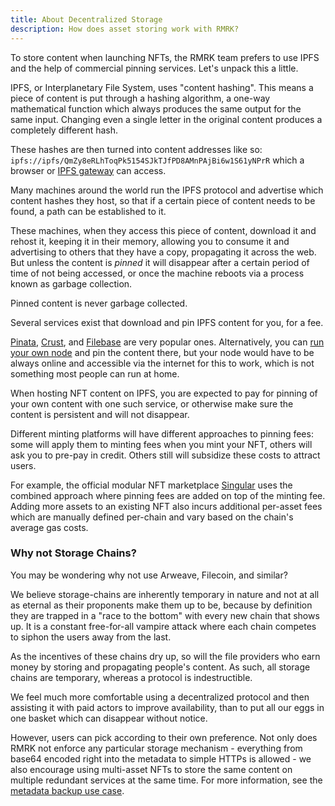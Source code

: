 ```yaml
---
title: About Decentralized Storage
description: How does asset storing work with RMRK?
---
```


To store content when launching NFTs, the RMRK team prefers to use IPFS and the
help of commercial pinning services. Let's unpack this a little.

IPFS, or Interplanetary File System, uses "content hashing". This means a piece
of content is put through a hashing algorithm, a one-way mathematical function
which always produces the same output for the same input. Changing even a single
letter in the original content produces a completely different hash.

These hashes are then turned into content addresses like so:
`ipfs://ipfs/QmZy8eRLhToqPk5154SJkTJfPD8AMnPAjBi6w1S61yNPrR` which a browser or
[IPFS gateway](https://docs.ipfs.io/concepts/ipfs-gateway/) can access.

Many machines around the world run the IPFS protocol and advertise which content
hashes they host, so that if a certain piece of content needs to be found, a
path can be established to it.

These machines, when they access this piece of content, download it and rehost
it, keeping it in their memory, allowing you to consume it and advertising to
others that they have a copy, propagating it across the web. But unless the
content is _pinned_ it will disappear after a certain period of time of not
being accessed, or once the machine reboots via a process known as garbage
collection.

Pinned content is never garbage collected.

Several services exist that download and pin IPFS content for you, for a fee.

[Pinata](https://pinata.cloud), [Crust](https://crust.network), and
[Filebase](https://filebase.com) are very popular ones. Alternatively, you can
[run your own
node](https://medium.com/ethereum-developers/how-to-host-your-ipfs-files-online-forever-f0c56b9b5398)
and pin the content there, but your node would have to be always online and
accessible via the internet for this to work, which is not something most people
can run at home.

When hosting NFT content on IPFS, you are expected to pay for pinning of your
own content with one such service, or otherwise make sure the content is
persistent and will not disappear.

Different minting platforms will have different approaches to pinning fees: some
will apply them to minting fees when you mint your NFT, others will ask you to
pre-pay in credit. Others still will subsidize these costs to attract users.

For example, the official modular NFT marketplace
[Singular](https://singular.app) uses the combined approach where pinning fees
are added on top of the minting fee. Adding more assets to an existing NFT also
incurs additional per-asset fees which are manually defined per-chain and vary
based on the chain's average gas costs.

### Why not Storage Chains?

You may be wondering why not use Arweave, Filecoin, and similar?

We believe storage-chains are inherently temporary in nature and not at all as
eternal as their proponents make them up to be, because by definition they are
trapped in a "race to the bottom" with every new chain that shows up. It is a
constant free-for-all vampire attack where each chain competes to siphon the
users away from the last.

As the incentives of these chains dry up, so will the file providers who earn
money by storing and propagating people's content. As such, all storage chains
are temporary, whereas a protocol is indestructible.

We feel much more comfortable using a decentralized protocol and then assisting
it with paid actors to improve availability, than to put all our eggs in one
basket which can disappear without notice.

However, users can pick according to their own preference. Not only does RMRK
not enforce any particular storage mechanism - everything from base64 encoded
right into the metadata to simple HTTPs is allowed - we also encourage using
multi-asset NFTs to store the same content on multiple redundant services at the
same time. For more information, see the [metadata backup use
case](/explanations/usecases/backups).
